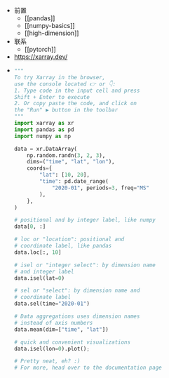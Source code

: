 - 前置
    - [[pandas]]
    - [[numpy-basics]]
    - [[high-dimension]]
- 联系
  - [[pytorch]]
- https://xarray.dev/
-   ```python
    """
    To try Xarray in the browser,
    use the console located 👉 or 👇:
    1. Type code in the input cell and press
    Shift + Enter to execute
    2. Or copy paste the code, and click on
    the "Run" ▶ button in the toolbar
    """
    import xarray as xr
    import pandas as pd
    import numpy as np

    data = xr.DataArray(
        np.random.randn(3, 2, 3),
        dims=("time", "lat", "lon"),
        coords={
            "lat": [10, 20],
            "time": pd.date_range(
                "2020-01", periods=3, freq="MS"
            ),
        },
    )

    # positional and by integer label, like numpy
    data[0, :]

    # loc or "location": positional and
    # coordinate label, like pandas
    data.loc[:, 10]

    # isel or "integer select": by dimension name
    # and integer label
    data.isel(lat=0)

    # sel or "select": by dimension name and
    # coordinate label
    data.sel(time="2020-01")

    # Data aggregations uses dimension names
    # instead of axis numbers
    data.mean(dim=["time", "lat"])

    # quick and convenient visualizations
    data.isel(lon=0).plot();

    # Pretty neat, eh? :)
    # For more, head over to the documentation page
    ```